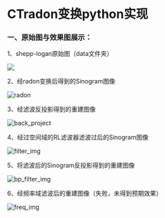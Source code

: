 # CTradon变换python实现

### 一、原始图与效果图展示：

1、shepp-logan原始图（data文件夹）

![](D:\My_file\radon\data\shepp_logan.jpg)

2、经radon变换后得到的Sinogram图像

![radon](D:\My_file\radon\result\radon.png)

3、经滤波反投影得到的重建图像

![back_project](D:\My_file\radon\result\back_project.png)

4、经过空间域的RL滤波器滤波过后的Sinogram图像

![filter_img](D:\My_file\radon\result\filter_img.png)

5、将滤波后的Sinogram反投影得到的重建图像

![bp_filter_img](D:\My_file\radon\result\bp_filter_img.png)

6、经频率域滤波后的重建图像（失败，未得到预期效果）

![freq_img](D:\My_file\radon\result\freq_img.png)

